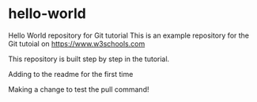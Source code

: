 # hello-world
Hello World repository for Git tutorial
This is an example repository for the Git tutoial on https://www.w3schools.com

This repository is built step by step in the tutorial.

Adding to the readme for the first time

Making a change to test the pull command!
